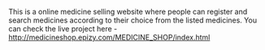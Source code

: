This is a online medicine selling website where people can register and search medicines according to their choice from the listed medicines. 
You can check the live project here - http://medicineshop.epizy.com/MEDICINE_SHOP/index.html
